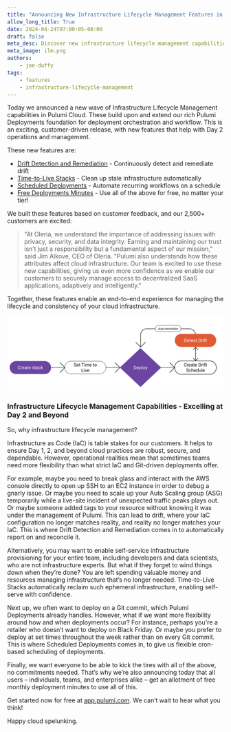 ```yaml
---
title: "Announcing New Infrastructure Lifecycle Management Features in Pulumi Cloud"
allow_long_title: True
date: 2024-04-24T07:00:05-08:00
draft: false
meta_desc: Discover new infrastructure lifecycle management capabilities in Pulumi Cloud, including Drift Detection, Time-to-Live Stacks, and more.
meta_image: ilm.png
authors:
    - joe-duffy
tags:
    - features
    - infrastructure-lifecycle-management
---
```


Today we announced a new wave of Infrastructure Lifecycle Management capabilities in Pulumi Cloud. These build upon and extend our rich Pulumi Deployments foundation for deployment orchestration and workflow. This is an exciting, customer-driven release, with new features that help with Day 2 operations and management.

These new features are:

- [Drift Detection and Remediation](/blog/drift-detection) - Continuously detect and remediate drift
- [Time-to-Live Stacks](/blog/ttl) - Clean up stale infrastructure automatically
- [Scheduled Deployments](/blog/scheduled-deployments) - Automate recurring workflows on a schedule
- [Free Deployments Minutes](/blog/deploy-minutes-included) - Use all of the above for free, no matter your tier!

We built these features based on customer feedback, and our 2,500+ customers are excited:

> "At Oleria, we understand the importance of addressing issues with privacy, security, and data integrity. Earning and maintaining our trust isn’t just a responsibility but a fundamental aspect of our mission," said Jim Alkove, CEO of Oleria.  "Pulumi also understands how these attributes affect cloud infrastructure. Our team is excited to use these new capabilities, giving us even more confidence as we enable our customers to securely manage access to decentralized SaaS applications, adaptively and intelligently."

Together, these features enable an end-to-end experience for managing the lifecycle and consistency of your cloud infrastructure.

![Diagram of how they fit together](ilm-diagram.png)

### Infrastructure Lifecycle Management Capabilities - Excelling at Day 2 and Beyond

So, why infrastructure lifecycle management?

Infrastructure as Code (IaC) is table stakes for our customers. It helps to ensure Day 1, 2, and beyond cloud practices are robust, secure, and dependable. However, operational realities mean that sometimes teams need more flexibility than what strict IaC and Git-driven deployments offer.

For example, maybe you need to break glass and interact with the AWS console directly to open up SSH to an EC2 instance in order to debug a gnarly issue. Or maybe you need to scale up your Auto Scaling group (ASG) temporarily while a live-site incident of unexpected traffic peaks plays out. Or maybe someone added tags to your resource without knowing it was under the management of Pulumi. This can lead to drift, where your IaC configuration no longer matches reality, and reality no longer matches your IaC. This is where Drift Detection and Remediation comes in to automatically report on and reconcile it.

Alternatively, you may want to enable self-service infrastructure provisioning for your entire team, including developers and data scientists, who are not infrastructure experts. But what if they forget to wind things down when they’re done? You are left spending valuable money and resources managing infrastructure that’s no longer needed. Time-to-Live Stacks automatically reclaim such ephemeral infrastructure, enabling self-serve with confidence.

Next up, we often want to deploy on a Git commit, which Pulumi Deployments already handles. However, what if we want more flexibility around how and when deployments occur? For instance, perhaps you're a retailer who doesn’t want to deploy on Black Friday. Or maybe you prefer to deploy at set times throughout the week rather than on every Git commit. This is where Scheduled Deployments comes in, to give us flexible cron-based scheduling of deployments.

Finally, we want everyone to be able to kick the tires with all of the above, no commitments needed. That’s why we’re also announcing today that all users – individuals, teams, and enterprises alike – get an allotment of free monthly deployment minutes to use all of this.

Get started now for free at [app.pulumi.com](https://app.pulumi.com). We can’t wait to hear what you think!

Happy cloud spelunking.
